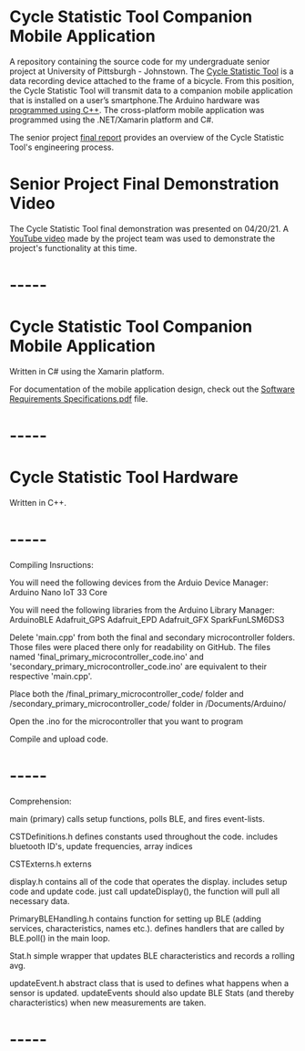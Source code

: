 # Cycle Statistic Tool Companion Mobile Application
A repository containing the source code for my undergraduate senior project at University of Pittsburgh - Johnstown. The [Cycle Statistic Tool](https://github.com/Jacob-Hoff-man/Companion/blob/main/Cycle%20Statistic%20Tool%20Abstract.pdf) is a data recording device attached to the frame of a bicycle. From this position, the Cycle Statistic Tool will transmit data to a companion mobile application that is installed on a user’s smartphone.The Arduino hardware was [programmed using C++](https://github.com/Jacob-Hoff-man/Companion/tree/main/Arduino%20Hardware%20Code). The cross-platform mobile application was programmed using the .NET/Xamarin platform and C#.

The senior project [final report](https://github.com/Jacob-Hoff-man/Companion/blob/main/Cycle%20Statistic%20Tool%20Final%20Report.pdf) provides an overview of the Cycle Statistic Tool's engineering process.
# Senior Project Final Demonstration Video
The Cycle Statistic Tool final demonstration was presented on 04/20/21. A [YouTube video](https://youtu.be/cTovEaKmmAo) made by the project team was used to demonstrate the project's functionality at this time.
# -----
# Cycle Statistic Tool Companion Mobile Application
Written in C# using the Xamarin platform.

For documentation of the mobile application design, check out the [Software Requirements Specifications.pdf](https://github.com/Jacob-Hoff-man/Companion/blob/main/Companion%20Software%20Requirements%20Specifications.pdf) file. 
# -----
# Cycle Statistic Tool Hardware
Written in C++.
# -----
Compiling Insructions:

You will need the following devices from the Arduio Device Manager:
	Arduino Nano IoT 33 Core

You will need the following libraries from the Arduino Library Manager:
	ArduinoBLE
	Adafruit_GPS
	Adafruit_EPD
	Adafruit_GFX
	SparkFunLSM6DS3

Delete 'main.cpp' from both the final and secondary microcontroller folders. Those files were placed there only for readability on GitHub. The files named 'final_primary_microcontroller_code.ino' and 'secondary_primary_microcontroller_code.ino' are equivalent to their respective 'main.cpp'.

Place both the /final_primary_microcontroller_code/ folder and /secondary_primary_microcontroller_code/ folder in /Documents/Arduino/

Open the .ino for the microcontroller that you want to program

Compile and upload code.
# -----
Comprehension:

main (primary)
	calls setup functions, polls BLE, and fires event-lists.


CSTDefinitions.h
	defines constants used throughout the code. includes bluetooth ID's, update frequencies, array indices
	
	
CSTExterns.h
	externs
	
	
display.h
	contains all of the code that operates the display. includes setup code and update code. just call updateDisplay(), the function will pull all necessary data.
	
	
PrimaryBLEHandling.h
	contains function for setting up BLE (adding services, characteristics, names etc.). defines handlers that are called by BLE.poll() in the main loop.
	
	
Stat.h
	simple wrapper that updates BLE characteristics and records a rolling avg.
	
	
updateEvent.h
	abstract class that is used to defines what happens when a sensor is updated. updateEvents should also update BLE Stats (and thereby characteristics) when new measurements are taken.
# -----  
